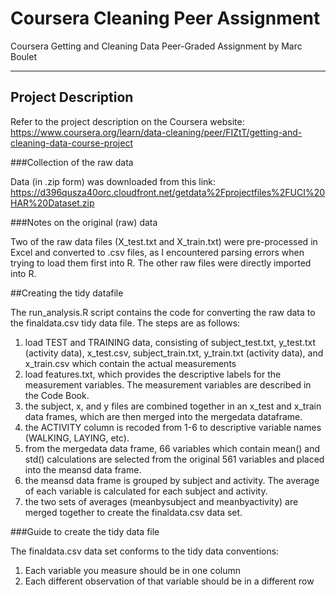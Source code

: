 # Coursera Cleaning Peer Assignment
Coursera Getting and Cleaning Data Peer-Graded Assignment by Marc Boulet

---

## Project Description
Refer to the project description on the Coursera website: https://www.coursera.org/learn/data-cleaning/peer/FIZtT/getting-and-cleaning-data-course-project

###Collection of the raw data

Data (in .zip form) was downloaded from this link: https://d396qusza40orc.cloudfront.net/getdata%2Fprojectfiles%2FUCI%20HAR%20Dataset.zip

###Notes on the original (raw) data

Two of the raw data files (X_test.txt and X_train.txt) were pre-processed in Excel and converted to .csv files, as I encountered parsing errors when trying to load them first into R. The other raw files were directly imported into R.

##Creating the tidy datafile

The run_analysis.R script contains the code for converting the raw data to the finaldata.csv tidy data file.
The steps are as follows:

1) load TEST and TRAINING data, consisting of subject_test.txt, y_test.txt (activity data), x_test.csv, subject_train.txt, y_train.txt (activity data), and x_train.csv which contain the actual measurements
2) load features.txt, which provides the descriptive labels for the measurement variables. The measurement variables are described in the Code Book.
3) the subject, x, and y files are combined together in an x_test and x_train data frames, which are then merged into the mergedata dataframe.
4) the ACTIVITY column is recoded from 1-6 to descriptive variable names (WALKING, LAYING, etc).
5) from the mergedata data frame, 66 variables which contain mean() and std() calculations are selected from the original 561 variables and placed into the meansd data frame.
6) the meansd data frame is grouped by subject and activity. The average of each variable is calculated for each subject and activity.
7) the two sets of averages (meanbysubject and meanbyactivity) are merged together to create the finaldata.csv data set.

###Guide to create the tidy data file

The finaldata.csv data set conforms to the tidy data conventions:
1) Each variable you measure should be in one column
2) Each different observation of that variable should be in a different row
